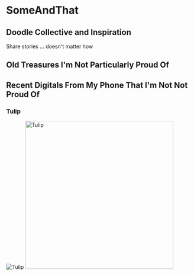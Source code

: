 # SomeAndThat
## Doodle Collective and Inspiration
Share stories ... doesn't matter how
## Old Treasures I'm Not Particularly Proud Of




## Recent Digitals From My Phone That I'm Not Not Proud Of
### Tulip
![Tulip](https://drive.google.com/uc?export=view&id=1bviGpX9arNrayXfhDmGOoV17OdjgFyCk)
<a href="https://drive.google.com/uc?export=view&id=1bviGpX9arNrayXfhDmGOoV17OdjgFyCk"><img src="https://drive.google.com/uc?export=view&id=1bviGpX9arNrayXfhDmGOoV17OdjgFyCk" style="width: 400px; max-width: 100%; height: auto" title="Tulip" />
